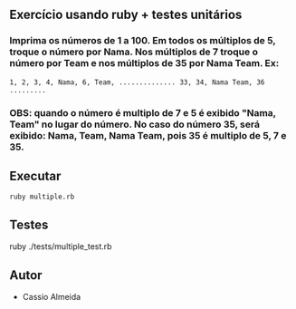 ## Exercício usando ruby + testes unitários 


### Imprima os números de 1 a 100. Em todos os múltiplos de 5, troque o número por Nama. Nos múltiplos de 7 troque o número por Team e nos múltiplos de 35 por Nama Team. Ex:

```
1, 2, 3, 4, Nama, 6, Team, .............. 33, 34, Nama Team, 36 .........

```

### OBS: quando o número é multiplo de 7 e 5 é exibido "Nama, Team" no lugar do número. No caso do número 35, será exibido: Nama, Team, Nama Team, pois 35 é multiplo de 5, 7 e 35.


## Executar

```
ruby multiple.rb 

```

## Testes 

ruby ./tests/multiple_test.rb


## Autor

* Cassio Almeida 